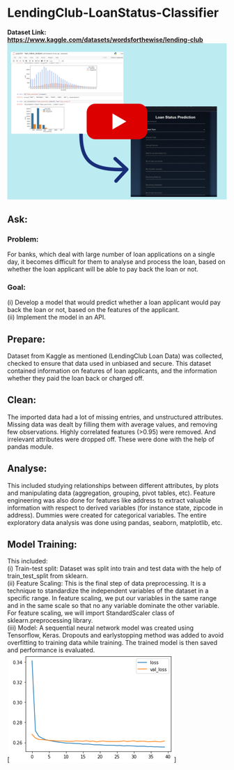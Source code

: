 # LendingClub-LoanStatus-Classifier
**Dataset Link: https://www.kaggle.com/datasets/wordsforthewise/lending-club** 
[![Demo Link](https://github.com/sujay-2001/LendingClub-LoanStatus-Classifier/blob/main/Rep%20Image(YT).png)](https://youtu.be/mTZgdKDqtJ4)

## Ask:
### Problem:
For banks, which deal with large number of loan applications on a single day, it becomes difficult for them
to analyse and process the loan, based on whether the loan applicant will  be able to pay back the loan or not.
### Goal: 
(i) Develop a model that would predict whether a loan applicant would pay back the loan or not, based on the features
of the applicant. <br />
(ii) Implement the model in an API.

## Prepare:
Dataset from Kaggle as mentioned (LendingClub Loan Data) was collected,
checked to ensure that data used in unbiased and secure. This dataset contained information on features of loan 
applicants, and the information whether they paid the loan back or charged off.

## Clean:
The imported data had a lot of missing entries, and unstructured attributes. Missing data was dealt by filling them
with average values, and removing few observations. Highly correlated features (>0.95) were removed. And irrelevant
attributes were dropped off. These were done with the help of pandas module.

## Analyse:
This included studying relationships between different attributes, by plots and manipulating data (aggregation,
grouping, pivot tables, etc). Feature engineering was also done for features like address to extract valuable
information with respect to derived variables (for instance state, zipcode in address). Dummies were created for
categorical variables. The entire exploratory data analysis was done using pandas, seaborn, matplotlib, etc.

## Model Training:
This included: <br />
(i)   Train-test split: Dataset was split into train and test data with the help of train_test_split from sklearn. <br />
(ii)  Feature Scaling: This is the final step of data preprocessing. It is a technique to standardize the independent
variables of the dataset in a specific range. In feature scaling, we put our variables in the same range and in the
same scale so that no any variable dominate the other variable. For feature scaling, we will import StandardScaler
class of sklearn.preprocessing library.  <br />
(iii) Model: A sequential neural network model was created using Tensorflow, Keras. Dropouts and earlystopping method was
added to avoid overfitting to training data while training. The trained model is then saved and performance is evaluated. <br />
[![Demo Link](https://github.com/sujay-2001/LendingClub-LoanStatus-Classifier/blob/main/Loss_Plt.png)]
